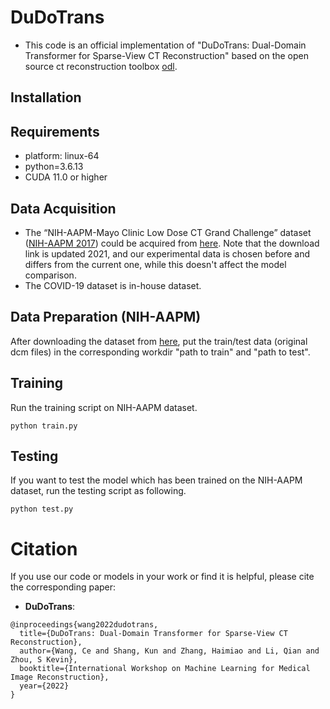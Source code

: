 # DuDoTrans
- This code is an official implementation of "DuDoTrans: Dual-Domain Transformer for Sparse-View CT Reconstruction" based on the open source ct reconstruction toolbox [odl](https://github.com/odlgroup/odl).
## Installation
## Requirements
- platform: linux-64
- python=3.6.13
- CUDA 11.0 or higher
## Data Acquisition
- The “NIH-AAPM-Mayo Clinic Low Dose CT Grand Challenge” dataset ([NIH-AAPM 2017](https://www.aapm.org/grandchallenge/lowdosect/)) could be acquired from [here](https://aapm.app.box.com/s/eaw4jddb53keg1bptavvvd1sf4x3pe9h). Note that the download link is updated 2021, and our experimental data is chosen before and differs from the current one, while this doesn't affect the model comparison.
- The COVID-19 dataset is in-house dataset.

## Data Preparation (NIH-AAPM)
After downloading the dataset from [here](https://aapm.app.box.com/s/eaw4jddb53keg1bptavvvd1sf4x3pe9h), put the train/test data (original dcm files) in the corresponding workdir "path to train" and "path to test".

## Training
Run the training script on NIH-AAPM dataset.

`python train.py`

## Testing 
If  you want to test the model which has been trained on the NIH-AAPM dataset, run the testing script as following.

`python test.py`

# Citation
If you use our code or models in your work or find it is helpful, please cite the corresponding paper:

- **DuDoTrans**:
```
@inproceedings{wang2022dudotrans,
  title={DuDoTrans: Dual-Domain Transformer for Sparse-View CT Reconstruction},  
  author={Wang, Ce and Shang, Kun and Zhang, Haimiao and Li, Qian and Zhou, S Kevin},
  booktitle={International Workshop on Machine Learning for Medical Image Reconstruction},
  year={2022}
}
```
